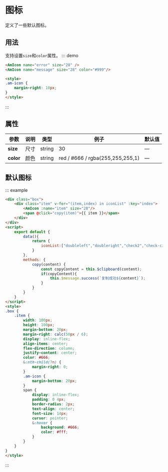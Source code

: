 # 图标
定义了一些默认图标。

## 用法
支持设置`size`和`color`属性。
::: demo
```html
<AmIcon name="error" size="28" />
<AmIcon name="message" size="28" color="#999"/>

<style>
.am-icon {
    margin-right: 10px;
}
</style>
```
:::

## 属性
| 参数       | 说明        | 类型       | 例子         | 默认值   |
|---------- |------------ |---------- |-------------  |-------- |
| **size**  | 尺寸         | string   |   30           |    —    |
| **color** | 颜色         | string   | red / #666 / rgba(255,255,255,1) |    —    |

## 默认图标
::: example
``` html
<div class="box">
    <div class="item" v-for="(item,index) in iconList" :key="index">
        <AmIcon :name="item" size="28"/>
        <span @click="copy(item)">{{ item }}</span>
    </div>
</div>
<script>
    export default {
        data(){
            return {
                iconList:["doubleleft","doubleright","check2","check-circle-fill","close-circle-fill","info-circle-fill","warning-circle-fill","check-circle","close-circle","info-circle","warning-circle","sync","reload","message","poweroff","logout","setting","edit-square","save","file-text","folder","folder-open","cloud-upload","cloud-download","error","edit","link","right","left","up","down","arrowright","arrowup","arrowleft","arrowdown","menu","check","close","caret-down","caret-up","caret-right","caret-left","search"],
            }
        },
        methods: {
            copy(content) {
                const copyContent = this.$clipboard(content);
                if(copyContent){
                    this.$message.success(`复制成功${content}`);
                }
            }
        }
    }
</script>
<style>
.box {
    .item {
        width: 100px;
        height: 100px;
        margin-bottom: 20px;
        margin-right: calc(50px / 6);
        display: inline-flex;
        align-items: center;
        flex-direction: column;
        justify-content: center;
        color: #666;
        &:nth-child(7n) {
            margin-right: 0;
        }
        .am-icon {
            margin-bottom: 20px;
        }
        span {
            display: inline-flex;
            padding: 0 4px;
            border-radius: 2px;
            text-align: center;
            font-size: 14px;
            cursor: pointer;
            &:hover {
                background: #666;
                color: #fff;
            }
        }
    }
}
</style>
```
:::
